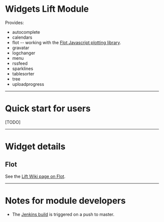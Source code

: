 Widgets Lift Module
==================

Provides:

* autocomplete
* calendars
* flot -- working with the [Flot Javascript plotting library](http://code.google.com/p/flot/).
* gravatar
* logchanger
* menu
* rssfeed
* sparklines
* tablesorter
* tree
* uploadprogress

---

Quick start for users
=====================

[TODO]




---

Widget details
===============

Flot
----

See the [Lift Wiki page on Flot](http://www.assembla.com/spaces/liftweb/wiki/Flot).


---







Notes for module developers
===========================

* The [Jenkins build](https://liftmodules.ci.cloudbees.com/job/widgets/) is triggered on a push to master.




